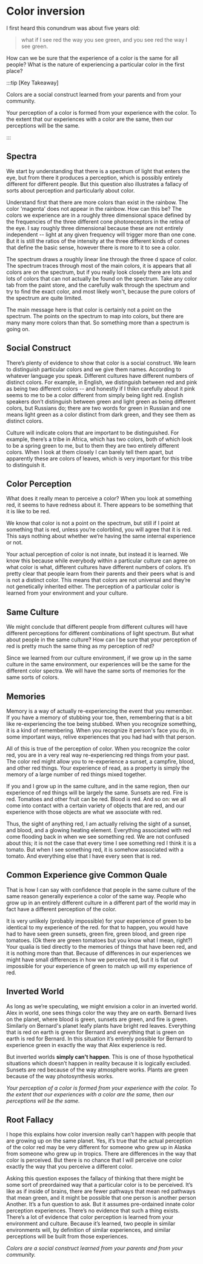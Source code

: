 # Color inversion

I first heard this conundrum was about five years old:

> what if I see red the way you see green, and you see red  the way I see green.

How can we be sure that the experience of a color is the same for all people?  What is the nature of experiencing a particular color in the first place?


:::tip [Key Takeaway]

Colors are a social construct learned from your parents and from your community.

Your perception of a color is formed from your experience with the color.  To the extent that our experiences with a color are the same, then our perceptions will be the same.

:::

## Spectra

We start by understanding that there is a spectrum of light that enters the eye, but from there it produces a perception, which is possibly entirely different for different people. But this question also illustrates a fallacy of sorts about perception and particularly about color.

Understand first that there are more colors than exist in the rainbow.  The color 'magenta' does not appear in the rainbow.  How can this be?  The colors we experience are in a roughly three dimensional space defined by the frequencies of the three different cone photoreceptors in the retina of the eye.  I say roughly three dimensional because these are not entirely independent -- light at any given frequency will trigger more than one cone.  But it is still the ratios of the intensity at the three different kinds of cones that define the basic sense, however there is more to it to see a color.

The spectrum draws a roughly linear line through the three d space of color.  The spectrum traces through most of the main colors, it is appears that all colors are on the spectrum, but if you really look closely there are lots and lots of colors that can not actually be found on the spectrum.  Take any color tab from the paint store, and the carefully walk through the spectrum and try to find the exact color, and most likely won't, because the pure colors of the spectrum are quite limited.

The main message here is that color is certainly not a point on the spectrum.  The points on the spectrum to map into colors, but there are many many more colors than that.  So something more than a spectrum is going on.

## Social Construct

There’s plenty of evidence to show that color is a social construct. We learn to distinguish particular colors and we give them names. According to whatever language you speak.  Different cultures have different numbers of distinct colors.  For example, in English, we distinguish between red and pink as being two different colors -- and honestly if I thikn carefully about it pink seems to me to be a color different from simply being light red. English speakers don’t distinguish between green and light green as being different colors, but Russians do; there are two words for green in Russian and one means light green as a color distinct from dark green, and they see them as distinct colors.

Culture will indicate colors that are important to be distinguished. For example, there’s a tribe in Africa, which has two colors, both of which look to be a spring green to me, but to them they are two entirely different colors. When I look at them closely I can barely tell them apart, but apparently these are colors of leaves, which is very important for this tribe to distinguish it.

## Color Perception

What does it really mean to perceive a color?   When you look at something red, it seems to have redness about it. There appears to be something that it is like to be red.

We know that color is not a point on the spectrum, but still if I point at something that is red, unless you’re colorblind, you will agree that it is red. This says nothing about whether we’re having the same internal experience or not.

Your actual perception of color is not innate, but instead it is learned.  We know this because while everybody within a particular culture can agree on what color is what, different cultures have different numbers of colors. It’s pretty clear that people learn from their parents and their peers what is and is not a distinct color.  This means that colors are not universal and they’re not genetically inherited either.  The perception of a particular color is learned from your environment and your culture.

## Same Culture

We might conclude that different people from different cultures will have different perceptions for different combinations of light spectrum.  But what about people in the same culture?  How can I be sure that your perception of red is pretty much the same thing as my perception of red?  

Since we learned from our culture environment, if we grow up in the same culture in the same environment, our experiences will be the same for the different color spectra. We will have the same sorts of memories for the same sorts of colors.

## Memories

Memory is a way of actually re-experiencing the event that you remember. If you have a memory of stubbing your toe, then, remembering that is a bit like re-experiencing the toe being stubbed.  When you recognize something, it is a kind of remembering. When you recognize it person's face you do, in some important ways, relive experiences that you had had with that person.

All of this is true of the perception of color. When you recognize the color red, you are in a very real way re-experiencing red things from your past.  The color red might allow you to re-experience a sunset, a campfire, blood, and other red things.  Your experience of read, as a property is simply the memory of a large number of red things mixed together.

If you and I grow up in the same culture, and in the same region, then our experience of red things will be largely the same.  Sunsets are red.  Fire is red.  Tomatoes and other fruit can be red.  Blood is red.  And so on: we all come into contact with a certain variety of objects that are red, and our experience with those objects are what we associate with red.

Thus, the sight of anything red, I am actually reliving the sight of a sunset, and blood, and a glowing heating element.  Everything associated with red come flooding back in when we see something red.  We are not confused about this;  it is not the case that every time I see something red I think it is a tomato.  But when I see something red, it is somehow associated with a tomato.  And everything else that I have every seen that is red.

## Common Experience give Common Quale

That is how I can say with confidence that people in the same culture of the same reason generally experience a color of the same way. People who grow up in an entirely different culture in a different part of the world may in fact have a different perception of the color.

It is very unlikely (probably impossible) for your experience of green to be identical to my experience of the red. for that to happen, you would have had to have seen green sunsets, green fire, green blood, and green ripe tomatoes.  (Ok there are green tomatoes but you know what I mean, right?)  Your qualia is tied directly to the memories of things that have been red, and it is nothing more than that.  Because of differences in our experiences we might have small differences in how we perceive red, but it is flat out impossible for your experience of green to match up will my experience of red.

## Inverted World

As long as we’re speculating, we might envision a color in an inverted world.   Alex in world, one sees things color the way they are on earth. Bernard lives on the planet, where blood is green, sunsets are green, and fire is green.   Similarly on Bernard's planet leafy plants have bright red leaves. Everything that is red on earth is green for Bernard and everything that is green on earth is red for Bernard. In this situation it’s entirely possible for Bernard to experience green in exactly the way that Alex experience is red. 

But inverted worlds **simply can't happen**.  This is one of those hypothetical situations which doesn’t happen in reality because it is logically excluded.  Sunsets are red because of the way atmosphere works.  Plants are green because of the way photosynthesis works.  

_Your perception of a color is formed from your experience with the color.  To the extent that our experiences with a color are the same, then our perceptions will be the same._


## Root Fallacy

I hope this explains how color inversion really can’t happen with people that are growing up on the same planet. Yes, it’s true that the actual perception of the color red may be very different for someone who grew up in Alaska from someone who grew up in tropics.  There are differences in the way that color is perceived. But there is no chance that I will perceive one color exactly the way that you perceive a different color.

Asking this question exposes the fallacy of thinking that there might be some sort of preordained way that a particular color is to be perceived. It’s like as if inside of brains, there are fewer pathways that mean red pathways that mean green, and it might be possible that one person is another person Another. It’s a fun question to ask. But it assumes pre-ordained innate color perception experiences.  There’s no evidence that such a thing exists.  There’s a lot of evidence that color perception is learned from your environment and culture. Because it’s learned, two people in similar environments will, by definition of similar experiences, and similar perceptions will be built from those experiences.

_Colors are a social construct learned from your parents and from your community._
